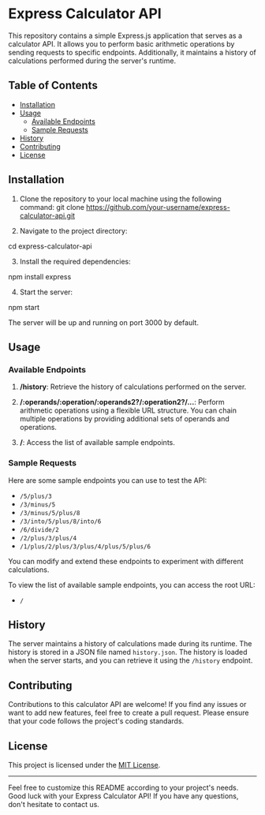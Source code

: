 # Express Calculator API

This repository contains a simple Express.js application that serves as a calculator API. It allows you to perform basic arithmetic operations by sending requests to specific endpoints. Additionally, it maintains a history of calculations performed during the server's runtime.

## Table of Contents

- [Installation](#installation)
- [Usage](#usage)
  - [Available Endpoints](#available-endpoints)
  - [Sample Requests](#sample-requests)
- [History](#history)
- [Contributing](#contributing)
- [License](#license)

## Installation

1. Clone the repository to your local machine using the following command:
git clone https://github.com/your-username/express-calculator-api.git


2. Navigate to the project directory:

cd express-calculator-api

3. Install the required dependencies:

npm install express


4. Start the server:

npm start





The server will be up and running on port 3000 by default.

## Usage

### Available Endpoints

1. **/history**: Retrieve the history of calculations performed on the server.

2. **/:operands/:operation/:operands2?/:operation2?/...**: Perform arithmetic operations using a flexible URL structure. You can chain multiple operations by providing additional sets of operands and operations.

3. **/**: Access the list of available sample endpoints.

### Sample Requests

Here are some sample endpoints you can use to test the API:

- `/5/plus/3`
- `/3/minus/5`
- `/3/minus/5/plus/8`
- `/3/into/5/plus/8/into/6`
- `/6/divide/2`
- `/2/plus/3/plus/4`
- `/1/plus/2/plus/3/plus/4/plus/5/plus/6`

You can modify and extend these endpoints to experiment with different calculations.

To view the list of available sample endpoints, you can access the root URL:

- `/`

## History

The server maintains a history of calculations made during its runtime. The history is stored in a JSON file named `history.json`. The history is loaded when the server starts, and you can retrieve it using the `/history` endpoint.

## Contributing

Contributions to this calculator API are welcome! If you find any issues or want to add new features, feel free to create a pull request. Please ensure that your code follows the project's coding standards.

## License

This project is licensed under the [MIT License](LICENSE).

---

Feel free to customize this README according to your project's needs. Good luck with your Express Calculator API! If you have any questions, don't hesitate to contact us.
